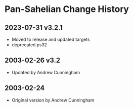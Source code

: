 # Pan-Sahelian Change History

## 2023-07-31 v3.2.1
* Moved to release and updated targets
* deprecated ps32

## 2003-02-26 v3.2
* Updated by Andrew Cunningham

## 2003-02-24
* Original version by Andrew Cunningham
